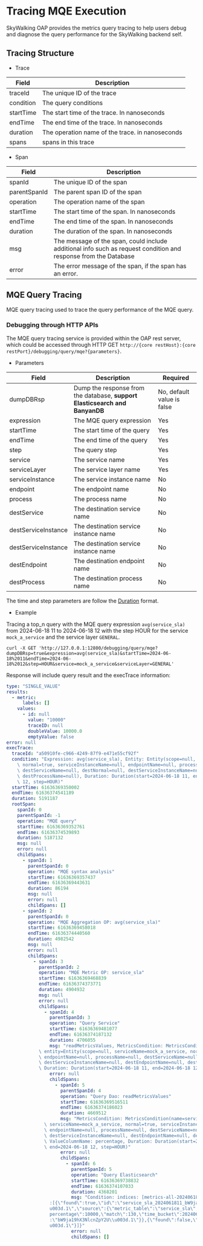 # Tracing MQE Execution
SkyWalking OAP provides the metrics query tracing to help users debug and diagnose the query performance for the SkyWalking backend self.

## Tracing Structure
- Trace

| Field     | Description                                     |
|-----------|-------------------------------------------------|
| traceId   | The unique ID of the trace                      |
| condition | The query conditions                            |
| startTime | The start time of the trace. In nanoseconds     |
| endTime   | The end time of the trace. In nanoseconds       |
| duration  | The operation name of the trace. in nanoseconds |
| spans     | spans in this trace                             |

- Span

| Field        | Description                                                                                                      |
|--------------|------------------------------------------------------------------------------------------------------------------|
| spanId       | The unique ID of the span                                                                                        |
| parentSpanId | The parent span ID of the span                                                                                   |
| operation    | The operation name of the span                                                                                   |
| startTime    | The start time of the span. In nanoseconds                                                                       |
| endTime      | The end time of the span. In nanoseconds                                                                         |
| duration     | The duration of the span. In nanoseconds                                                                         |
| msg          | The message of the span, could include additional info such as request condition and response from the Database  |
| error        | The error message of the span, if the span has an error.                                                         |


## MQE Query Tracing
MQE query tracing used to trace the query performance of the MQE query.

### Debugging through HTTP APIs
The MQE query tracing service is provided within the OAP rest server, 
which could be accessed through HTTP GET `http://{core restHost}:{core restPort}/debugging/query/mqe?{parameters}`.

- Parameters

| Field               | Description                                                                 | Required                   | 
|---------------------|-----------------------------------------------------------------------------|----------------------------|
| dumpDBRsp           | Dump the response from the database, **support Elasticsearch and BanyanDB** | No, default value is false |
| expression          | The MQE query expression                                                    | Yes                        |               
| startTime           | The start time of the query                                                 | Yes                        |               
| endTime             | The end time of the query                                                   | Yes                        |               
| step                | The query step                                                              | Yes                        |               
| service             | The service name                                                            | Yes                        |               
| serviceLayer        | The service layer name                                                      | Yes                        |               
| serviceInstance     | The service instance name                                                   | No                         |               
| endpoint            | The endpoint name                                                           | No                         |               
| process             | The process name                                                            | No                         |               
| destService         | The destination service name                                                | No                         |               
| destServiceInstance | The destination service instance name                                       | No                         |               
| destServiceInstance | The destination service instance name                                       | No                         |               
| destEndpoint        | The destination endpoint name                                               | No                         |               
| destProcess         | The destination process name                                                | No                         |               


The time and step parameters are follow the [Duration](https://skywalking.apache.org/docs/main/next/en/api/query-protocol/#duration) format.

- Example

Tracing a top_n query with the MQE query expression `avg(service_sla)` from 2024-06-18 11 to 2024-06-18 12 with the step HOUR for the service `mock_a_service` and the service layer `GENERAL`.

```shell
curl -X GET 'http://127.0.0.1:12800/debugging/query/mqe?dumpDBRsp=true&expression=avg(service_sla)&startTime=2024-06-18%2011&endTime=2024-06-18%2012&step=HOUR&service=mock_a_service&serviceLayer=GENERAL'
```

Response will include query result and the execTrace information:

```yaml
type: "SINGLE_VALUE"
results:
  - metric:
      labels: []
    values:
      - id: null
        value: "10000"
        traceID: null
        doubleValue: 10000.0
        emptyValue: false
error: null
execTrace:
  traceId: "a50910fe-c966-4249-87f9-e471e55cf92f"
  condition: "Expression: avg(service_sla), Entity: Entity(scope=null, serviceName=mock_a_service,\
    \ normal=true, serviceInstanceName=null, endpointName=null, processName=null,\
    \ destServiceName=null, destNormal=null, destServiceInstanceName=null, destEndpointName=null,\
    \ destProcessName=null), Duration: Duration(start=2024-06-18 11, end=2024-06-18\
    \ 12, step=HOUR)"
  startTime: 61636369350002
  endTime: 61636374541189
  duration: 5191187
  rootSpan:
    spanId: 0
    parentSpanId: -1
    operation: "MQE query"
    startTime: 61636369352761
    endTime: 61636374539893
    duration: 5187132
    msg: null
    error: null
    childSpans:
      - spanId: 1
        parentSpanId: 0
        operation: "MQE syntax analysis"
        startTime: 61636369357437
        endTime: 61636369443631
        duration: 86194
        msg: null
        error: null
        childSpans: []
      - spanId: 2
        parentSpanId: 0
        operation: "MQE Aggregation OP: avg(service_sla)"
        startTime: 61636369458018
        endTime: 61636374440560
        duration: 4982542
        msg: null
        error: null
        childSpans:
          - spanId: 3
            parentSpanId: 2
            operation: "MQE Metric OP: service_sla"
            startTime: 61636369468839
            endTime: 61636374373771
            duration: 4904932
            msg: null
            error: null
            childSpans:
              - spanId: 4
                parentSpanId: 3
                operation: "Query Service"
                startTime: 61636369481077
                endTime: 61636374187132
                duration: 4706055
                msg: "readMetricsValues, MetricsCondition: MetricsCondition(name=service_sla,\
            \ entity=Entity(scope=null, serviceName=mock_a_service, normal=true, serviceInstanceName=null,\
            \ endpointName=null, processName=null, destServiceName=null, destNormal=null,\
            \ destServiceInstanceName=null, destEndpointName=null, destProcessName=null)),\
            \ Duration: Duration(start=2024-06-18 11, end=2024-06-18 12, step=HOUR)"
                error: null
                childSpans:
                  - spanId: 5
                    parentSpanId: 4
                    operation: "Query Dao: readMetricsValues"
                    startTime: 61636369516511
                    endTime: 61636374186023
                    duration: 4669512
                    msg: "MetricsCondition: MetricsCondition(name=service_sla, entity=Entity(scope=Service,\
              \ serviceName=mock_a_service, normal=true, serviceInstanceName=null,\
              \ endpointName=null, processName=null, destServiceName=null, destNormal=null,\
              \ destServiceInstanceName=null, destEndpointName=null, destProcessName=null)),\
              \ ValueColumnName: percentage, Duration: Duration(start=2024-06-18 11,\
              \ end=2024-06-18 12, step=HOUR)"
                    error: null
                    childSpans:
                      - spanId: 6
                        parentSpanId: 5
                        operation: "Query Elasticsearch"
                        startTime: 61636369738832
                        endTime: 61636374107033
                        duration: 4368201
                        msg: "Condition: indices: [metrics-all-20240618]\n Response: {\"docs\"\
                :[{\"found\":true,\"id\":\"service_sla_2024061811_bW9ja19hX3NlcnZpY2U\\\
                u003d.1\",\"source\":{\"metric_table\":\"service_sla\",\"total\":130,\"\
                percentage\":10000,\"match\":130,\"time_bucket\":2024061811,\"entity_id\"\
                :\"bW9ja19hX3NlcnZpY2U\\u003d.1\"}},{\"found\":false,\"id\":\"service_sla_2024061812_bW9ja19hX3NlcnZpY2U\\\
                u003d.1\"}]}"
                        error: null
                        childSpans: []
```
